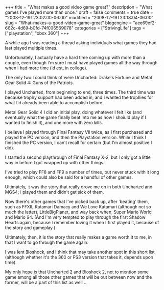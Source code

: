 +++
title = "What makes a good video game great?"
description = "What games I've played more than once."
draft = false
comments = true
date = "2008-12-19T23:02:00-06:00"
modified = "2008-12-19T23:18:04-06:00"
slug = "What-makes-a-good-video-game-great"
blogengine = "aee69ef2-662c-4d69-b0fd-74f005569078"
categories = ["StrivingLife"]
tags = ["playstation", "xbox 360"]
+++

<p>
A while ago I was reading a thread asking individuals what games they had last played multiple times.
</p>
<p>
Unfortunately, I actually have a hard time coming up with more than a couple, even though I&#39;m sure I must have played games all the way through when I had more time (id est, in college).
</p>
<p>
The only two I could think of were Uncharted: Drake&#39;s Fortune and Metal Gear Solid 4: Guns of the Patriots.
</p>
<p>
I played Uncharted, from beginning to end, three times.&nbsp;The third time was because trophy support had been added in, and I wanted the trophies for what I&#39;d already been able to accomplish before.
</p>
<p>
Metal Gear Solid 4 I did an initial play, doing whatever I felt like (and eventually what the game finally beat into me as how I shoiuld play if I wanted to finish it), and one more with zero kills.
</p>
<p>
I believe I played through Final Fantasy VII twice, as I first purchased and played the PC version, and then the Playstation version. While I think I finished the PC version, I can&#39;t recall for certain (but I&#39;m almost positive I did).
</p>
<p>
I started a second playthrough of Final Fantasy X-2, but I only got a little way in before I got wrapped up with other things.
</p>
<p>
I&#39;ve tried to play FF8 and FF9 a number of times, but never stuck with it long enough, which could also be said for a handful of other games.
</p>
<p>
Ultimately, it was the story that really drove me on in both Uncharted and MGS4; I played them and didn&#39;t get sick of them.
</p>
<p>
Now there&#39;s other games that I&#39;ve picked back up, after &#39;beating&#39; them, such as FFXII, Katamari Damacy and We Love Katamari (although not so much the latter), LittleBigPlanet, and way back when, Super Mario World and Mario 64. (And I&#39;m very tempted to play through the first Shadow Hearts again, because I remember loving it when I first played it, because of the story and gameplay.)
</p>
<p>
Ultimately, then, it is the story that really makes a game worth it to me, in that I want to go through the game again.
</p>
<p>
I was lent Bioshock, and I think that may take another spot in this short list (although whether it&#39;s the 360 or PS3 version that takes it, depends upon time).
</p>
<p>
My only hope is that Uncharted 2 and Bioshock 2, not to mention some game among all those other games that will be out between now and the former, will be a part of this list as well ...
</p>

